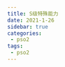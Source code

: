 ```yaml
---
title: S级特殊能力
date: 2021-1-26
sidebar: true
categories:
 - pso2
tags:
 - pso2
---
```

<com-sop></com-sop>
